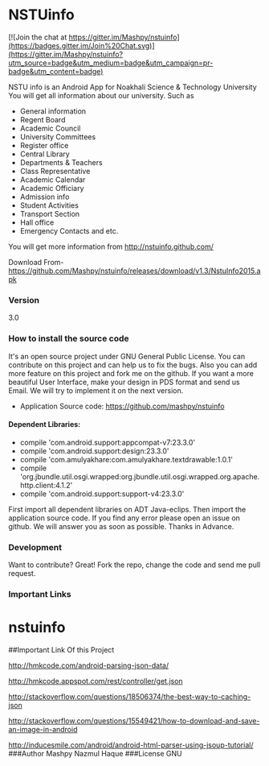 # NSTUinfo

[![Join the chat at https://gitter.im/Mashpy/nstuinfo](https://badges.gitter.im/Join%20Chat.svg)](https://gitter.im/Mashpy/nstuinfo?utm_source=badge&utm_medium=badge&utm_campaign=pr-badge&utm_content=badge)

NSTU info is an Android App for Noakhali Science & Technology University
You will get all information about our university. Such as

* General information
* Regent Board
* Academic Council
* University Committees
* Register office
* Central Library
* Departments & Teachers
* Class Representative
* Academic Calendar
* Academic Officiary
* Admission info
* Student Activities
* Transport Section
* Hall office
* Emergency Contacts and etc.

You will get more information from http://nstuinfo.github.com/

Download From- https://github.com/Mashpy/nstuinfo/releases/download/v1.3/NstuInfo2015.apk

### Version
3.0

### How to install the source code

It's an open source project under GNU General Public License. You can contribute on this project and can help us to fix the bugs. Also you can add more feature on this project and fork me on the github. If you want a more beautiful User Interface, make your design in PDS format and send us Email. We will try to implement it on the next version.

* Application Source code: https://github.com/mashpy/nstuinfo

#### Dependent Libraries:
*  compile 'com.android.support:appcompat-v7:23.3.0'
*  compile 'com.android.support:design:23.3.0'
*  compile 'com.amulyakhare:com.amulyakhare.textdrawable:1.0.1'
*  compile 'org.jbundle.util.osgi.wrapped:org.jbundle.util.osgi.wrapped.org.apache.http.client:4.1.2'
*  compile 'com.android.support:support-v4:23.3.0'


First import all dependent libraries on ADT Java-eclips. Then import the application source code. If you find any error please open an issue on github. We will answer you as soon as possible. Thanks in Advance.

### Development

Want to contribute? Great!
Fork the repo, change the code and send me pull request.

### Important Links
# nstuinfo

##Important Link Of this Project

http://hmkcode.com/android-parsing-json-data/

http://hmkcode.appspot.com/rest/controller/get.json

http://stackoverflow.com/questions/18506374/the-best-way-to-caching-json

http://stackoverflow.com/questions/15549421/how-to-download-and-save-an-image-in-android

http://inducesmile.com/android/android-html-parser-using-jsoup-tutorial/
###Author
Mashpy
Nazmul Haque
###License
GNU
